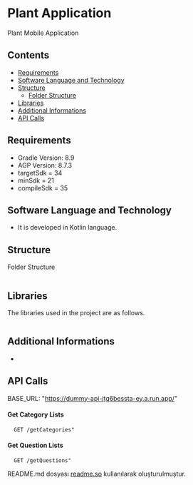 # Plant Application

Plant Mobile Application

## Contents

- [Requirements]()
- [Software Language and Technology]()
- [Structure]()
    - [Folder Structure]()
- [Libraries]()
- [Additional Informations]()
- [API Calls]()

## Requirements

- Gradle Version: 8.9
- AGP Version: 8.7.3
- targetSdk = 34
- minSdk = 21
- compileSdk = 35

## Software Language and Technology

- It is developed in Kotlin language.

## Structure

Folder Structure

```bash  

```

## Libraries

The libraries used in the project are as follows.

```bash

```

## Additional Informations

- 
 
## 

## API Calls

BASE_URL: "https://dummy-api-jtg6bessta-ey.a.run.app/"

#### Get Category Lists

```
  GET /getCategories"
```

#### Get Question Lists

```
  GET /getQuestions"
```

README.md dosyası [readme.so](https://readme.so/) kullanılarak oluşturulmuştur.





